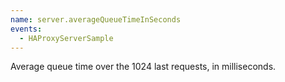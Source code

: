 ```yaml
---
name: server.averageQueueTimeInSeconds
events:
  - HAProxyServerSample
---
```


Average queue time over the 1024 last requests, in milliseconds.